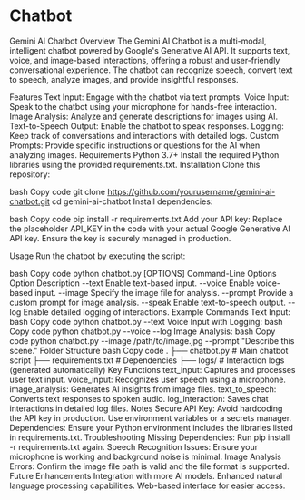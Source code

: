 # Chatbot
Gemini AI Chatbot
Overview
The Gemini AI Chatbot is a multi-modal, intelligent chatbot powered by Google's Generative AI API. It supports text, voice, and image-based interactions, offering a robust and user-friendly conversational experience. The chatbot can recognize speech, convert text to speech, analyze images, and provide insightful responses.

Features
Text Input: Engage with the chatbot via text prompts.
Voice Input: Speak to the chatbot using your microphone for hands-free interaction.
Image Analysis: Analyze and generate descriptions for images using AI.
Text-to-Speech Output: Enable the chatbot to speak responses.
Logging: Keep track of conversations and interactions with detailed logs.
Custom Prompts: Provide specific instructions or questions for the AI when analyzing images.
Requirements
Python 3.7+
Install the required Python libraries using the provided requirements.txt.
Installation
Clone this repository:

bash
Copy code
git clone https://github.com/yourusername/gemini-ai-chatbot.git
cd gemini-ai-chatbot
Install dependencies:

bash
Copy code
pip install -r requirements.txt
Add your API key: Replace the placeholder API_KEY in the code with your actual Google Generative AI API key. Ensure the key is securely managed in production.

Usage
Run the chatbot by executing the script:

bash
Copy code
python chatbot.py [OPTIONS]
Command-Line Options
Option	Description
--text	Enable text-based input.
--voice	Enable voice-based input.
--image <path>	Specify the image file for analysis.
--prompt <text>	Provide a custom prompt for image analysis.
--speak	Enable text-to-speech output.
--log	Enable detailed logging of interactions.
Example Commands
Text Input:
bash
Copy code
python chatbot.py --text
Voice Input with Logging:
bash
Copy code
python chatbot.py --voice --log
Image Analysis:
bash
Copy code
python chatbot.py --image /path/to/image.jpg --prompt "Describe this scene."
Folder Structure
bash
Copy code
.
├── chatbot.py           # Main chatbot script
├── requirements.txt     # Dependencies
├── logs/                # Interaction logs (generated automatically)
Key Functions
text_input: Captures and processes user text input.
voice_input: Recognizes user speech using a microphone.
image_analysis: Generates AI insights from image files.
text_to_speech: Converts text responses to spoken audio.
log_interaction: Saves chat interactions in detailed log files.
Notes
Secure API Key: Avoid hardcoding the API key in production. Use environment variables or a secrets manager.
Dependencies: Ensure your Python environment includes the libraries listed in requirements.txt.
Troubleshooting
Missing Dependencies: Run pip install -r requirements.txt again.
Speech Recognition Issues: Ensure your microphone is working and background noise is minimal.
Image Analysis Errors: Confirm the image file path is valid and the file format is supported.
Future Enhancements
Integration with more AI models.
Enhanced natural language processing capabilities.
Web-based interface for easier access.

